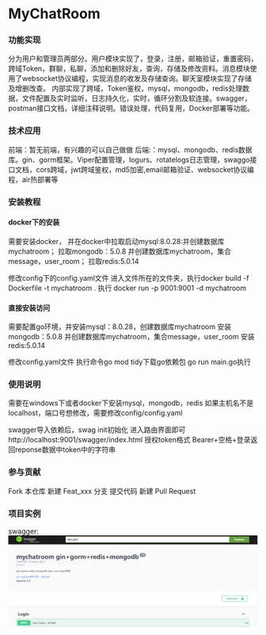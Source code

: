 # MyChatRoom


### 功能实现

   分为用户和管理员两部分。用户模块实现了，登录，注册，邮箱验证，重置密码，跨域Token，群聊，私聊，添加和删除好友，查询，存储及修改资料。消息模块使用了websocket协议编程，实现消息的收发及存储查询。聊天室模块实现了存储及增删改查。
   内部实现了跨域，Token鉴权，mysql，mongodb，redis处理数据，文件配置及实时监听，日志持久化，实时，循环分割及软连接。swagger，postman接口文档，详细注释说明。错误处理，代码复用，Docker部署等功能。

### 技术应用

前端：暂无前端，有兴趣的可以自己做做
后端:：mysql、mongodb、redis数据库。gin、gorm框架。Viper配置管理，logurs、rotatelogs日志管理，swaggo接口文档，cors跨域，jwt跨域鉴权，md5加密,email邮箱验证、websocket协议编程，air热部署等

### 安装教程

#### docker下的安装
需要安装docker，
并在docker中拉取启动mysql:8.0.28:并创建数据库mychatroom；
拉取mongodb：5.0.8 并创建数据库mychatroom，集合message，user_room；
拉取redis:5.0.14 

修改config下的config.yaml文件
进入文件所在的文件夹，执行docker build -f Dockerfile -t mychatroom .
执行 docker run -p 9001:9001 -d mychatroom


#### 直接安装访问
需要配置go环境，并安装mysql：8.0.28，创建数据库mychatroom
安装mongodb：5.0.8 并创建数据库mychatroom，集合message，user_room
安装redis:5.0.14 

修改config.yaml文件
执行命令go mod tidy下载go依赖包
go run main.go执行


### 使用说明

需要在windows下或者docker下安装mysql，mongodb，redis
如果主机名不是localhost，端口号想修改，需要修改config/config.yaml

swagger导入依赖后，swag init初始化 进入路由界面即可http://localhost:9001/swagger/index.html
授权token格式 Bearer+空格+登录返回reponse数据中token中的字符串

### 参与贡献

Fork 本仓库
新建 Feat_xxx 分支
提交代码
新建 Pull Request

### 项目实例

swagger:
![swagger](https://github.com/shisanxiaobai/MyChatRoom/blob/main/image/Snipaste_2022-11-11_22-55-46.png)
